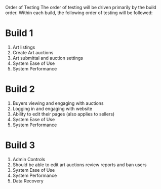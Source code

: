Order of Testing 
The order of testing will be driven primarily by the build order. Within each build, the following order of testing will be followed: 
# Build 1 
1. Art listings
2. Create Art auctions
3. Art submittal and auction settings
4. System Ease of Use 
5. System Performance 
# Build 2 
1. Buyers viewing and engaging with auctions
2. Logging in and engaging with website
3. Ability to edit their pages (also applies to sellers)  
4. System Ease of Use 
5. System Performance 
# Build 3 
1. Admin Controls 
2. Should be able to edit art auctions review reports and ban users
3. System Ease of Use 
4. System Performance 
5. Data Recovery 
